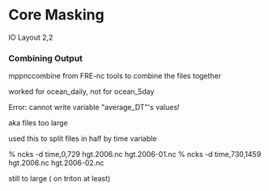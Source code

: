 # Core Masking



IO Layout 2,2


### Combining Output
mppnccombine from FRE-nc tools to combine the files together

worked for ocean_daily, not for ocean_5day

Error: cannot write variable "average_DT"'s values!

aka files too large

used this to split files in half by time variable

% ncks -d time,0,729 hgt.2006.nc hgt.2006-01.nc
% ncks -d time,730,1459 hgt.2006.nc hgt.2006-02.nc

still to large ( on triton at least)